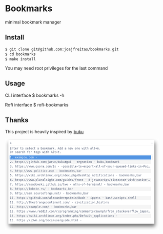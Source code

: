 # Bookmarks

minimal bookmark manager

## Install
	$ git clone git@github.com:joajfreitas/bookmarks.git
	$ cd bookmarks
	$ make install

You may need root privileges for the last command

## Usage
CLI interface
	$ bookmarks -h

Rofi interface
	$ rofi-bookmarks

## Thanks
This project is heavily inspired by [buku](https://github.com/jarun/Buku)

![bookmarks screenshot](./screenshot.png)



